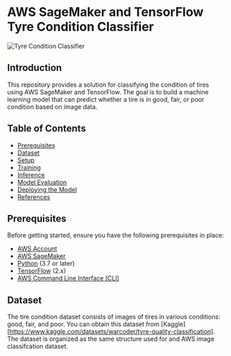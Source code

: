 # AWS SageMaker and TensorFlow Tyre Condition Classifier

![Tyre Condition Classifier](img1)

## Introduction

This repository provides a solution for classifying the condition of tires using AWS SageMaker and TensorFlow. The goal is to build a machine learning model that can predict whether a tire is in good, fair, or poor condition based on image data.

## Table of Contents

- [Prerequisites](#prerequisites)
- [Dataset](#dataset)
- [Setup](#setup)
- [Training](#training)
- [Inference](#inference)
- [Model Evaluation](#model-evaluation)
- [Deploying the Model](#deploying-the-model)
- [References](#references)

## Prerequisites

Before getting started, ensure you have the following prerequisites in place:

- [AWS Account](https://aws.amazon.com/)
- [AWS SageMaker](https://aws.amazon.com/sagemaker/)
- [Python](https://www.python.org/) (3.7 or later)
- [TensorFlow](https://www.tensorflow.org/) (2.x)
- [AWS Command Line Interface (CLI)](https://aws.amazon.com/cli/)

## Dataset

The tire condition dataset consists of images of tires in various conditions: good, fair, and poor. You can obtain this dataset from [Kaggle][https://www.kaggle.com/datasets/warcoder/tyre-quality-classification]. The dataset is organized as the same structure used for and AWS image classifcation dataset.

